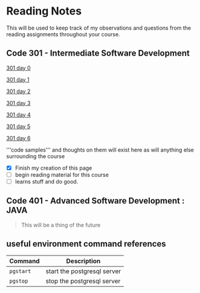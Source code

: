 # Reading Notes

This will be used to keep track of my observations and questions from the reading assignments throughout your course.

## Code 301 - Intermediate Software Development

[301 day 0](301-0.md)

[301 day 1](301-1.md)

[301 day 2](301-2.md)

[301 day 3](301-3.md)

[301 day 4](301-04.md)

[301 day 5](301-05.md)

[301 day 6](301-06.md)

'''code samples''' and thoughts on them will exist here as will anything else surrounding  the course

- [x] Finish my creation of this page
- [ ] begin reading material for this course
- [ ] learns stuff and do good.

## Code 401 - Advanced Software Development : JAVA

> This will be a thing of the future

## useful environment command references

| Command | Description |
| --- | --- |
| `pgstart` | start the postgresql server |
| `pgstop` | stop the postgresql server |
